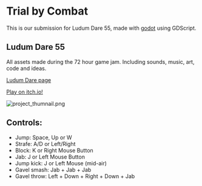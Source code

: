 # Trial by Combat

This is our submission for Ludum Dare 55, made with [godot](https://godotengine.org/) using GDScript.

## Ludum Dare 55
All assets made during the 72 hour game jam. Including sounds, music, art, code and ideas.

[Ludum Dare page](https://ldjam.com/events/ludum-dare/55/trial-by-combat/edit)

[Play on itch.io!](https://daredemon.itch.io/trial-by-combat)

![project_thumnail.png](https://static.jam.host/content/b14/54/z/62193.png.320x256.fit.jpg)

## Controls:
- Jump: Space, Up or W
- Strafe: A/D or Left/Right
- Block: K or Right Mouse Button
- Jab: J or Left Mouse Button
- Jump kick: J or Left Mouse (mid-air)
- Gavel smash: Jab + Jab + Jab
- Gavel throw: Left + Down + Right + Down + Jab
